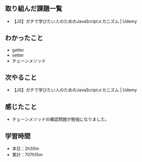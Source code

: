 ## 取り組んだ課題一覧
- 【JS】ガチで学びたい人のためのJavaScriptメカニズム | Udemy
## わかったこと
- getter
- setter
- チェーンメソッド
## 次やること
- 【JS】ガチで学びたい人のためのJavaScriptメカニズム | Udemy
## 感じたこと
- チェーンメソッドの確認問題が勉強になりました。
## 学習時間
- 本日：2h30m
- 累計：707h15m
